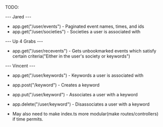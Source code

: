 TODO:

--- Jared ---
- app.get("/user/events") - Paginated event names, times, and ids
- app.get("/user/societies") - Societies a user is associated with

--- Up 4 Grabs ---
- app.get("/user/recevents") - Gets unbookmarked events which satisfy certain criteria("Either in the user's society or keywords")

--- Vincent ---
- app.get("/user/keywords") - Keywords a user is associated with
- app.post("/keyword") - Creates a keyword
- app.put("/user/keyword") - Associates a user with a keyword
- app.delete("/user/keyword") - Disassociates a user with a keyword

- May also need to make index.ts more modular(make routes/controllers) if time permits.
